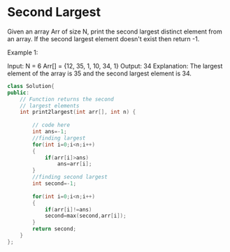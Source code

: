 # Second Largest

Given an array Arr of size N, print the second largest distinct element from an array. If the second largest element doesn't exist then return -1.

Example 1:

Input: 
N = 6
Arr[] = {12, 35, 1, 10, 34, 1}
Output: 34
Explanation: The largest element of the 
array is 35 and the second largest element
is 34.

```c++
class Solution{
public:	
	// Function returns the second
	// largest elements
	int print2largest(int arr[], int n) {
	    
	    // code here
	    int ans=-1;
	    //finding largest
	    for(int i=0;i<n;i++)
	    {
	        if(arr[i]>ans)
	            ans=arr[i];
	    }
	    //finding second largest
	    int second=-1;
	    
	    for(int i=0;i<n;i++)
	    {
	        if(arr[i]!=ans)
	        second=max(second,arr[i]);
	    }
	    return second;
	}
};
```
